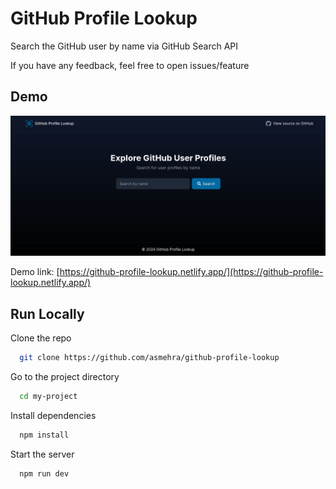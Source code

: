 # GitHub Profile Lookup

Search the GitHub user by name via GitHub Search API

If you have any feedback, feel free to open issues/feature

## Demo

![GitHub Profile Lookup](https://github.com/asmehra/github-profile-lookup/blob/main/public/screenshot.png?raw=true)

Demo link: [https://github-profile-lookup.netlify.app/](https://github-profile-lookup.netlify.app/)

## Run Locally

Clone the repo

```bash
  git clone https://github.com/asmehra/github-profile-lookup
```

Go to the project directory

```bash
  cd my-project
```

Install dependencies

```bash
  npm install
```

Start the server

```bash
  npm run dev
```